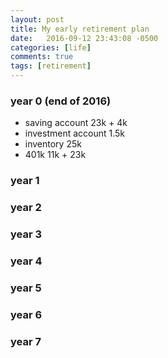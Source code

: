 ```yaml
---
layout: post
title: My early retirement plan
date:   2016-09-12 23:43:08 -0500
categories: [life]
comments: true
tags: [retirement]
---
```




### year 0 (end of 2016)

* saving account 23k + 4k 
* investment account 1.5k
* inventory 25k
* 401k 11k + 23k

### year 1

### year 2

### year 3

### year 4

### year 5

### year 6

### year 7
